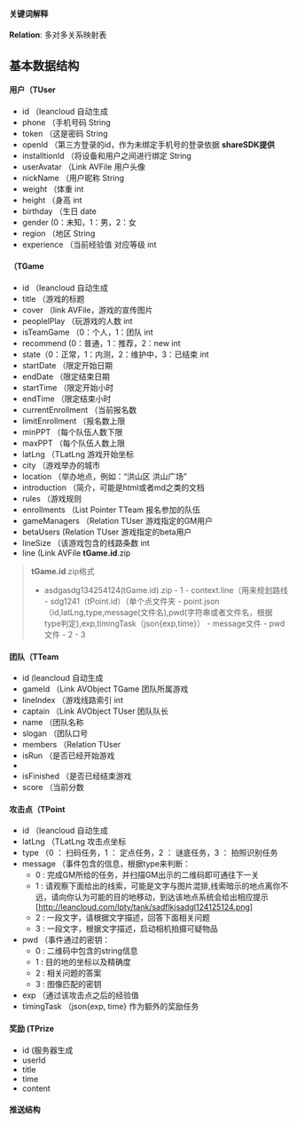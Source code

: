 #### 关键词解释
**Relation**: 多对多关系映射表

## 基本数据结构

#### 用户（TUser
- id （leancloud 自动生成
- phone （手机号码 String
- token （这是密码 String
- openId （第三方登录的id，作为未绑定手机号的登录依据 **shareSDK提供**
- installtionId （将设备和用户之间进行绑定 String
- userAvatar （Link AVFile 用户头像
- nickName （用户昵称 String
- weight （体重 int
- height （身高 int
- birthday （生日 date
- gender (0：未知，1：男，2：女
- region （地区 String
- experience （当前经验值 对应等级 int

#### （TGame
- id （leancloud 自动生成
- title （游戏的标题
- cover （link AVFile，游戏的宣传图片
- peoplelPlay （玩游戏的人数 int
- isTeamGame （0：个人，1：团队 int
- recommend (0：普通，1：推荐，2：new int
- state（0：正常，1：内测，2：维护中，3：已结束 int
- startDate （限定开始日期
- endDate （限定结束日期
- startTime （限定开始小时
- endTime （限定结束小时
- currentEnrollment （当前报名数
- limitEnrollment （报名数上限
- minPPT （每个队伍人数下限
- maxPPT （每个队伍人数上限
- latLng （TLatLng 游戏开始坐标
- city （游戏举办的城市
- location （举办地点，例如：“洪山区 洪山广场”
- introduction （简介，可能是html或者md之类的文档
- rules （游戏规则
- enrollments （List Pointer TTeam 报名参加的队伍
- gameManagers （Relation TUser 游戏指定的GM用户
- betaUsers (Relation TUser 游戏指定的beta用户
- lineSize （该游戏包含的线路条数 int
- line (Link AVFile **tGame.id**.zip

> **tGame.id**.zip格式
> - asdgasdg134254124(tGame.id).zip
	- 1
		- context.line（用来规划路线
        - sdg1241（tPoint.id）（单个点文件夹
            - point.json （id,latLng,type,message(文件名),pwd(字符串或者文件名，根据type判定),exp,timingTask（json{exp,time}）
            - message文件
            - pwd文件
	- 2
	- 3

#### 团队（TTeam
- id (leancloud 自动生成
- gameId （Link AVObject TGame 团队所属游戏
- lineIndex （游戏线路索引 int
- captain （Link AVObject TUser 团队队长
- name （团队名称
- slogan （团队口号
- members （Relation TUser
- isRun （是否已经开始游戏
- 
- isFinished （是否已经结束游戏
- score （当前分数

#### 攻击点（TPoint
- id （leancloud 自动生成
- latLng （TLatLng 攻击点坐标
- type （0 ： 扫码任务，1 ： 定点任务，2 ： 谜底任务，3 ： 拍照识别任务
- message （事件包含的信息，根据type来判断：
	- 0 : 完成GM所给的任务，并扫描GM出示的二维码即可通往下一关
	- 1 : 请观察下面给出的线索，可能是文字与图片混排,线索暗示的地点离你不远，请向你认为可能的目的地移动，到达该地点系统会给出相应提示[http://leancloud.com/lpty/tank/sadflkjsadgl124125124.png]
	- 2 : 一段文字，请根据文字描述，回答下面相关问题
	- 3 : 一段文字，根据文字描述，启动相机拍摄可疑物品
- pwd （事件通过的密钥：
	- 0 : 二维码中包含的string信息
	- 1 : 目的地的坐标以及精确度
	- 2 : 相关问题的答案
	- 3 : 图像匹配的密钥
- exp （通过该攻击点之后的经验值
- timingTask （json{exp, time} 作为额外的奖励任务

#### 奖励 (TPrize
- id (服务器生成
- userId
- title
- time
- content

#### 推送结构
